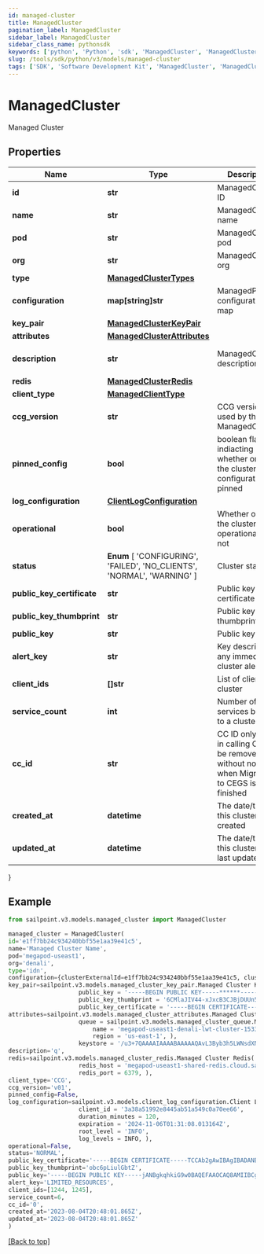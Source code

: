 ```yaml
---
id: managed-cluster
title: ManagedCluster
pagination_label: ManagedCluster
sidebar_label: ManagedCluster
sidebar_class_name: pythonsdk
keywords: ['python', 'Python', 'sdk', 'ManagedCluster', 'ManagedCluster'] 
slug: /tools/sdk/python/v3/models/managed-cluster
tags: ['SDK', 'Software Development Kit', 'ManagedCluster', 'ManagedCluster']
---
```


# ManagedCluster

Managed Cluster

## Properties

Name | Type | Description | Notes
------------ | ------------- | ------------- | -------------
**id** | **str** | ManagedCluster ID | [required]
**name** | **str** | ManagedCluster name | [optional] 
**pod** | **str** | ManagedCluster pod | [optional] 
**org** | **str** | ManagedCluster org | [optional] 
**type** | [**ManagedClusterTypes**](managed-cluster-types) |  | [optional] 
**configuration** | **map[string]str** | ManagedProcess configuration map | [optional] 
**key_pair** | [**ManagedClusterKeyPair**](managed-cluster-key-pair) |  | [optional] 
**attributes** | [**ManagedClusterAttributes**](managed-cluster-attributes) |  | [optional] 
**description** | **str** | ManagedCluster description | [optional] [default to 'q']
**redis** | [**ManagedClusterRedis**](managed-cluster-redis) |  | [optional] 
**client_type** | [**ManagedClientType**](managed-client-type) |  | [required]
**ccg_version** | **str** | CCG version used by the ManagedCluster | [required]
**pinned_config** | **bool** | boolean flag indiacting whether or not the cluster configuration is pinned | [optional] [default to False]
**log_configuration** | [**ClientLogConfiguration**](client-log-configuration) |  | [optional] 
**operational** | **bool** | Whether or not the cluster is operational or not | [optional] [default to False]
**status** |  **Enum** [  'CONFIGURING',    'FAILED',    'NO_CLIENTS',    'NORMAL',    'WARNING' ] | Cluster status | [optional] 
**public_key_certificate** | **str** | Public key certificate | [optional] 
**public_key_thumbprint** | **str** | Public key thumbprint | [optional] 
**public_key** | **str** | Public key | [optional] 
**alert_key** | **str** | Key describing any immediate cluster alerts | [optional] 
**client_ids** | **[]str** | List of clients in a cluster | [optional] 
**service_count** | **int** | Number of services bound to a cluster | [optional] [default to 0]
**cc_id** | **str** | CC ID only used in calling CC, will be removed without notice when Migration to CEGS is finished | [optional] [default to '0']
**created_at** | **datetime** | The date/time this cluster was created | [optional] 
**updated_at** | **datetime** | The date/time this cluster was last updated | [optional] 
}

## Example

```python
from sailpoint.v3.models.managed_cluster import ManagedCluster

managed_cluster = ManagedCluster(
id='e1ff7bb24c934240bbf55e1aa39e41c5',
name='Managed Cluster Name',
pod='megapod-useast1',
org='denali',
type='idn',
configuration={clusterExternalId=e1ff7bb24c934240bbf55e1aa39e41c5, clusterType=sqsCluster, gmtOffset=-5},
key_pair=sailpoint.v3.models.managed_cluster_key_pair.Managed Cluster Key Pair(
                    public_key = '-----BEGIN PUBLIC KEY-----******-----END PUBLIC KEY-----', 
                    public_key_thumbprint = '6CMlaJIV44-xJxcB3CJBjDUUn54', 
                    public_key_certificate = '-----BEGIN CERTIFICATE-----****-----END CERTIFICATE-----', ),
attributes=sailpoint.v3.models.managed_cluster_attributes.Managed Cluster Attributes(
                    queue = sailpoint.v3.models.managed_cluster_queue.Managed Cluster Queue(
                        name = 'megapod-useast1-denali-lwt-cluster-1533', 
                        region = 'us-east-1', ), 
                    keystore = '/u3+7QAAAAIAAAABAAAAAQAvL3Byb3h5LWNsdXN0ZXIvMmM5MTgwODc3Yjg3MW', ),
description='q',
redis=sailpoint.v3.models.managed_cluster_redis.Managed Cluster Redis(
                    redis_host = 'megapod-useast1-shared-redis.cloud.sailpoint.com', 
                    redis_port = 6379, ),
client_type='CCG',
ccg_version='v01',
pinned_config=False,
log_configuration=sailpoint.v3.models.client_log_configuration.Client Log Configuration(
                    client_id = '3a38a51992e8445ab51a549c0a70ee66', 
                    duration_minutes = 120, 
                    expiration = '2024-11-06T01:31:08.013164Z', 
                    root_level = 'INFO', 
                    log_levels = INFO, ),
operational=False,
status='NORMAL',
public_key_certificate='-----BEGIN CERTIFICATE-----TCCAb2gAwIBAgIBADANBgkqhkiG9w0BAQsFADAuMQ0wCwYDVQQD-----END CERTIFICATE-----',
public_key_thumbprint='obc6pLiulGbtZ',
public_key='-----BEGIN PUBLIC KEY-----jANBgkqhkiG9w0BAQEFAAOCAQ8AMIIBCgKCAQEA3WgnsxP52MDgBTfHR+5n4-----END PUBLIC KEY-----',
alert_key='LIMITED_RESOURCES',
client_ids=[1244, 1245],
service_count=6,
cc_id='0',
created_at='2023-08-04T20:48:01.865Z',
updated_at='2023-08-04T20:48:01.865Z'
)

```
[[Back to top]](#) 

